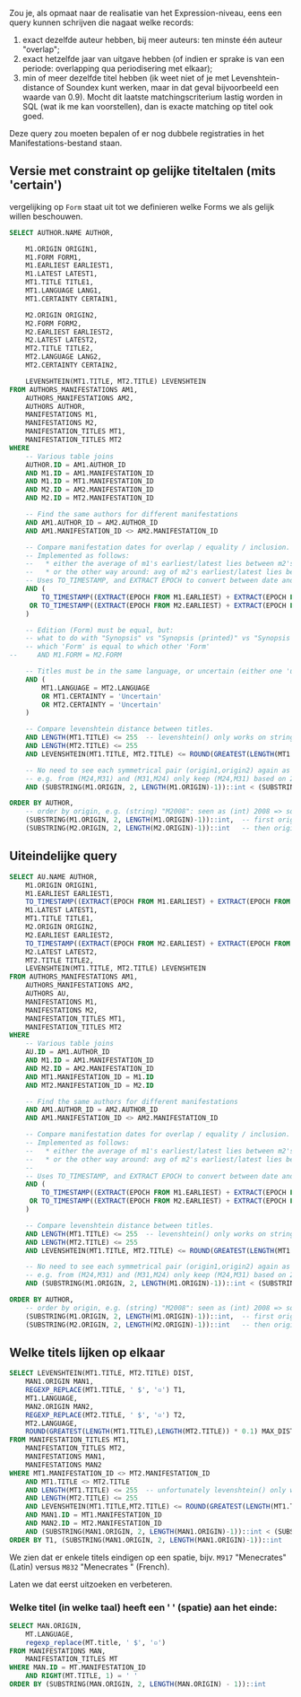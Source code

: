 Zou je, als opmaat naar de realisatie van het Expression-niveau, eens een query
kunnen schrijven die nagaat welke records:
 1) exact dezelfde auteur hebben, bij meer auteurs: ten minste één auteur "overlap";
 2) exact hetzelfde jaar van uitgave hebben (of indien er sprake is van een periode: overlapping qua periodisering met elkaar);
 3) min of meer dezelfde titel hebben (ik weet niet of je met Levenshtein-distance of Soundex kunt werken, maar in dat geval bijvoorbeeld een waarde van 0.9). Mocht dit laatste matchingscriterium lastig worden in SQL (wat ik me kan voorstellen), dan is exacte matching op titel ook goed.

Deze query zou moeten bepalen of er nog dubbele registraties in het Manifestations-bestand staan.

## Versie met constraint op gelijke titeltalen (mits 'certain')

vergelijking op `Form` staat uit tot we definieren welke Forms we als gelijk
willen beschouwen.

```sql
SELECT AUTHOR.NAME AUTHOR,

    M1.ORIGIN ORIGIN1,
    M1.FORM FORM1,
    M1.EARLIEST EARLIEST1,
    M1.LATEST LATEST1,
    MT1.TITLE TITLE1,
    MT1.LANGUAGE LANG1,
    MT1.CERTAINTY CERTAIN1,

    M2.ORIGIN ORIGIN2,
    M2.FORM FORM2,
    M2.EARLIEST EARLIEST2,
    M2.LATEST LATEST2,
    MT2.TITLE TITLE2,
    MT2.LANGUAGE LANG2,
    MT2.CERTAINTY CERTAIN2,

    LEVENSHTEIN(MT1.TITLE, MT2.TITLE) LEVENSHTEIN
FROM AUTHORS_MANIFESTATIONS AM1,
    AUTHORS_MANIFESTATIONS AM2,
    AUTHORS AUTHOR,
    MANIFESTATIONS M1,
    MANIFESTATIONS M2,
    MANIFESTATION_TITLES MT1,
    MANIFESTATION_TITLES MT2
WHERE
    -- Various table joins
    AUTHOR.ID = AM1.AUTHOR_ID
    AND M1.ID = AM1.MANIFESTATION_ID
    AND M1.ID = MT1.MANIFESTATION_ID
    AND M2.ID = AM2.MANIFESTATION_ID
    AND M2.ID = MT2.MANIFESTATION_ID

    -- Find the same authors for different manifestations
    AND AM1.AUTHOR_ID = AM2.AUTHOR_ID
    AND AM1.MANIFESTATION_ID <> AM2.MANIFESTATION_ID

    -- Compare manifestation dates for overlap / equality / inclusion.
    -- Implemented as follows:
    --   * either the average of m1's earliest/latest lies between m2's earliest and latest;
    --   * or the other way around: avg of m2's earliest/latest lies between m1's earliest and latest.
    -- Uses TO_TIMESTAMP, and EXTRACT EPOCH to convert between date and epoch value for averaging.
    AND (
        TO_TIMESTAMP((EXTRACT(EPOCH FROM M1.EARLIEST) + EXTRACT(EPOCH FROM M1.LATEST)) / 2)::date BETWEEN M2.EARLIEST AND M2.LATEST
     OR TO_TIMESTAMP((EXTRACT(EPOCH FROM M2.EARLIEST) + EXTRACT(EPOCH FROM M2.LATEST)) / 2)::date BETWEEN M1.EARLIEST AND M1.LATEST
    )

    -- Edition (Form) must be equal, but:
    -- what to do with "Synopsis" vs "Synopsis (printed)" vs "Synopsis (manuscript) vs Manuscript"
    -- which 'Form' is equal to which other 'Form'
--     AND M1.FORM = M2.FORM

    -- Titles must be in the same language, or uncertain (either one 'uncertain' is enough)
    AND (
        MT1.LANGUAGE = MT2.LANGUAGE
        OR MT1.CERTAINTY = 'Uncertain'
        OR MT2.CERTAINTY = 'Uncertain'
    )

    -- Compare levenshtein distance between titles.
    AND LENGTH(MT1.TITLE) <= 255  -- levenshtein() only works on string length <= 255
    AND LENGTH(MT2.TITLE) <= 255
    AND LEVENSHTEIN(MT1.TITLE, MT2.TITLE) <= ROUND(GREATEST(LENGTH(MT1.TITLE), LENGTH(MT2.TITLE)) * 0.1)

    -- No need to see each symmetrical pair (origin1,origin2) again as (origin2,origin1)
    -- e.g. from (M24,M31) and (M31,M24) only keep (M24,M31) based on 24 < 31
    AND (SUBSTRING(M1.ORIGIN, 2, LENGTH(M1.ORIGIN)-1))::int < (SUBSTRING(M2.ORIGIN, 2, LENGTH(M2.ORIGIN)-1))::int

ORDER BY AUTHOR,
    -- order by origin, e.g. (string) "M2008": seen as (int) 2008 => so "M2008", "M700", "M37" is ordered: M37, M700, M2008
    (SUBSTRING(M1.ORIGIN, 2, LENGTH(M1.ORIGIN)-1))::int,  -- first origin1
    (SUBSTRING(M2.ORIGIN, 2, LENGTH(M2.ORIGIN)-1))::int   -- then origin2
```

## Uiteindelijke query
```sql
SELECT AU.NAME AUTHOR,
    M1.ORIGIN ORIGIN1,
    M1.EARLIEST EARLIEST1,
    TO_TIMESTAMP((EXTRACT(EPOCH FROM M1.EARLIEST) + EXTRACT(EPOCH FROM M1.LATEST)) / 2)::date AVG1,
    M1.LATEST LATEST1,
    MT1.TITLE TITLE1,
    M2.ORIGIN ORIGIN2,
    M2.EARLIEST EARLIEST2,
    TO_TIMESTAMP((EXTRACT(EPOCH FROM M2.EARLIEST) + EXTRACT(EPOCH FROM M2.LATEST)) / 2)::date AVG2,
    M2.LATEST LATEST2,
    MT2.TITLE TITLE2,
    LEVENSHTEIN(MT1.TITLE, MT2.TITLE) LEVENSHTEIN
FROM AUTHORS_MANIFESTATIONS AM1,
    AUTHORS_MANIFESTATIONS AM2,
    AUTHORS AU,
    MANIFESTATIONS M1,
    MANIFESTATIONS M2,
    MANIFESTATION_TITLES MT1,
    MANIFESTATION_TITLES MT2
WHERE
    -- Various table joins
    AU.ID = AM1.AUTHOR_ID
    AND M1.ID = AM1.MANIFESTATION_ID
    AND M2.ID = AM2.MANIFESTATION_ID
    AND MT1.MANIFESTATION_ID = M1.ID
    AND MT2.MANIFESTATION_ID = M2.ID

    -- Find the same authors for different manifestations
    AND AM1.AUTHOR_ID = AM2.AUTHOR_ID
    AND AM1.MANIFESTATION_ID <> AM2.MANIFESTATION_ID

    -- Compare manifestation dates for overlap / equality / inclusion.
    -- Implemented as follows:
    --   * either the average of m1's earliest/latest lies between m2's earliest and latest;
    --   * or the other way around: avg of m2's earliest/latest lies between m1's earliest and latest.
    --
    -- Uses TO_TIMESTAMP, and EXTRACT EPOCH to convert between date and epoch value for averaging.
    AND (
        TO_TIMESTAMP((EXTRACT(EPOCH FROM M1.EARLIEST) + EXTRACT(EPOCH FROM M1.LATEST)) / 2)::date BETWEEN M2.EARLIEST AND M2.LATEST
     OR TO_TIMESTAMP((EXTRACT(EPOCH FROM M2.EARLIEST) + EXTRACT(EPOCH FROM M2.LATEST)) / 2)::date BETWEEN M1.EARLIEST AND M1.LATEST
    )

    -- Compare levenshtein distance between titles.
    AND LENGTH(MT1.TITLE) <= 255  -- levenshtein() only works on string length <= 255
    AND LENGTH(MT2.TITLE) <= 255
    AND LEVENSHTEIN(MT1.TITLE, MT2.TITLE) <= ROUND(GREATEST(LENGTH(MT1.TITLE), LENGTH(MT2.TITLE)) * 0.1)

    -- No need to see each symmetrical pair (origin1,origin2) again as (origin2,origin1)
    -- e.g. from (M24,M31) and (M31,M24) only keep (M24,M31) based on 24 < 31
    AND (SUBSTRING(M1.ORIGIN, 2, LENGTH(M1.ORIGIN)-1))::int < (SUBSTRING(M2.ORIGIN, 2, LENGTH(M2.ORIGIN)-1))::int

ORDER BY AUTHOR,
    -- order by origin, e.g. (string) "M2008": seen as (int) 2008 => so "M2008", "M700", "M37" is ordered: M37, M700, M2008
    (SUBSTRING(M1.ORIGIN, 2, LENGTH(M1.ORIGIN)-1))::int,  -- first origin1
    (SUBSTRING(M2.ORIGIN, 2, LENGTH(M2.ORIGIN)-1))::int   -- then origin2
```

## Welke titels lijken op elkaar
```sql
SELECT LEVENSHTEIN(MT1.TITLE, MT2.TITLE) DIST,
    MAN1.ORIGIN MAN1,
    REGEXP_REPLACE(MT1.TITLE, ' $', '▫') T1,
    MT1.LANGUAGE,
    MAN2.ORIGIN MAN2,
    REGEXP_REPLACE(MT2.TITLE, ' $', '▫') T2,
    MT2.LANGUAGE,
    ROUND(GREATEST(LENGTH(MT1.TITLE),LENGTH(MT2.TITLE)) * 0.1) MAX_DIST
FROM MANIFESTATION_TITLES MT1,
    MANIFESTATION_TITLES MT2,
    MANIFESTATIONS MAN1,
    MANIFESTATIONS MAN2
WHERE MT1.MANIFESTATION_ID <> MT2.MANIFESTATION_ID
    AND MT1.TITLE <> MT2.TITLE
    AND LENGTH(MT1.TITLE) <= 255  -- unfortunately levenshtein() only works on string length <= 255
    AND LENGTH(MT2.TITLE) <= 255
    AND LEVENSHTEIN(MT1.TITLE,MT2.TITLE) <= ROUND(GREATEST(LENGTH(MT1.TITLE),LENGTH(MT2.TITLE)) * 0.1)
    AND MAN1.ID = MT1.MANIFESTATION_ID
    AND MAN2.ID = MT2.MANIFESTATION_ID
    AND (SUBSTRING(MAN1.ORIGIN, 2, LENGTH(MAN1.ORIGIN)-1))::int < (SUBSTRING(MAN2.ORIGIN, 2, LENGTH(MAN2.ORIGIN)-1))::int
ORDER BY T1, (SUBSTRING(MAN1.ORIGIN, 2, LENGTH(MAN1.ORIGIN)-1))::int
```

We zien dat er enkele titels eindigen op een spatie, bijv. `M917` "Menecrates" (Latin) versus `M832` "Menecrates " (French).

Laten we dat eerst uitzoeken en verbeteren.

### Welke titel (in welke taal) heeft een ' ' (spatie) aan het einde:
```sql
SELECT MAN.ORIGIN,
    MT.LANGUAGE,
    regexp_replace(MT.title, ' $', '▫')
FROM MANIFESTATIONS MAN,
    MANIFESTATION_TITLES MT
WHERE MAN.ID = MT.MANIFESTATION_ID
    AND RIGHT(MT.TITLE, 1) = ' '
ORDER BY (SUBSTRING(MAN.ORIGIN, 2, LENGTH(MAN.ORIGIN) - 1))::int
```
